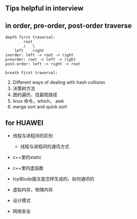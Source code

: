 ## Tips helpful in interview

## in order, pre-order, post-order traverse

```
depth first traversal:
        root
        /   \
    left    right
inorder: left -> root -> right
preorder: root -> left -> right
post-order: left -> right -> root 

breath first traversal:
```


2. Different ways of dealing with hash collision 
3. 决策树方法
4. 图的遍历，找最短路径
5. linux 命令，which， awk
6. merge sort and quick sort 





## for HUAWEI

- 线程与进程间的区别   
    - 线程与进程间的通讯方式

- c++里的static
- c++里的虚函数
- tcp和udp报文是怎样生成的，如何通讯的
- 虚拟内存，物理内存
- 设计模式
- 网络安全